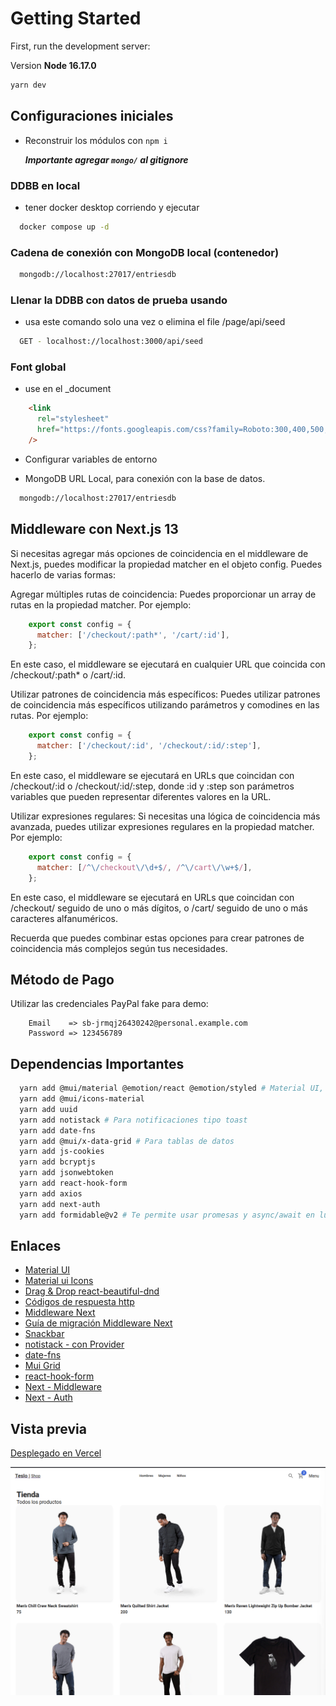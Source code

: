 # Getting Started

First, run the development server:

Version **Node 16.17.0**

```bash
yarn dev
```

## Configuraciones iniciales

- Reconstruir los módulos con `npm i`

    ***Importante agregar `mongo/` al gitignore***

### DDBB en local

- tener docker desktop corriendo y ejecutar

``` bash
  docker compose up -d
```

### Cadena de conexión con MongoDB local (contenedor)

``` bash
  mongodb://localhost:27017/entriesdb
```

### Llenar la DDBB con datos de prueba usando

- usa este comando solo una vez o elimina el file /page/api/seed

```bash
  GET - localhost://localhost:3000/api/seed
```

### Font global

- use en el _document

``` html
    <link
      rel="stylesheet"
      href="https://fonts.googleapis.com/css?family=Roboto:300,400,500,700&display=swap"
    />
```

- Configurar variables de entorno

- MongoDB URL Local, para conexión con la base de datos.

``` bash
  mongodb://localhost:27017/entriesdb
```

## Middleware con Next.js 13

Si necesitas agregar más opciones de coincidencia en el middleware de Next.js, puedes modificar la propiedad matcher en el objeto config. Puedes hacerlo de varias formas:

Agregar múltiples rutas de coincidencia: Puedes proporcionar un array de rutas en la propiedad matcher. Por ejemplo:

``` js
    export const config = {
      matcher: ['/checkout/:path*', '/cart/:id'],
    };
```

En este caso, el middleware se ejecutará en cualquier URL que coincida con /checkout/:path* o /cart/:id.

Utilizar patrones de coincidencia más específicos: Puedes utilizar patrones de coincidencia más específicos utilizando parámetros y comodines en las rutas. Por ejemplo:

``` js
    export const config = {
      matcher: ['/checkout/:id', '/checkout/:id/:step'],
    };
```

En este caso, el middleware se ejecutará en URLs que coincidan con /checkout/:id o /checkout/:id/:step, donde :id y :step son parámetros variables que pueden representar diferentes valores en la URL.

Utilizar expresiones regulares: Si necesitas una lógica de coincidencia más avanzada, puedes utilizar expresiones regulares en la propiedad matcher. Por ejemplo:

``` js
    export const config = {
      matcher: [/^\/checkout\/\d+$/, /^\/cart\/\w+$/],
    };
```

En este caso, el middleware se ejecutará en URLs que coincidan con /checkout/ seguido de uno o más dígitos, o /cart/ seguido de uno o más caracteres alfanuméricos.

Recuerda que puedes combinar estas opciones para crear patrones de coincidencia más complejos según tus necesidades.

## Método de Pago

Utilizar las credenciales PayPal fake para demo:

``` credentials
    Email    => sb-jrmqj26430242@personal.example.com
    Password => 123456789
```

## Dependencias Importantes

``` bash
  yarn add @mui/material @emotion/react @emotion/styled # Material UI, componentes y estilos
  yarn add @mui/icons-material
  yarn add uuid
  yarn add notistack # Para notificaciones tipo toast
  yarn add date-fns
  yarn add @mui/x-data-grid # Para tablas de datos
  yarn add js-cookies
  yarn add bcryptjs
  yarn add jsonwebtoken
  yarn add react-hook-form
  yarn add axios
  yarn add next-auth
  yarn add formidable@v2 # Te permite usar promesas y async/await en lugar de callbacks en el manejo de formularios con archivos.
```

## Enlaces

- [Material UI](https://mui.com/)
- [Material ui Icons](https://mui.com/material-ui/material-icons/?query=moon)
- [Drag & Drop react-beautiful-dnd](https://www.npmjs.com/package/react-beautiful-dnd)
- [Códigos de respuesta http](https://developer.mozilla.org/es/docs/Web/HTTP/Status)
- [Middleware Next](https://nextjs.org/docs/advanced-features/middleware)
- [Guía de migración Middleware Next](https://nextjs.org/docs/messages/middleware-upgrade-guide#breaking-changes)
- [Snackbar](https://mui.com/material-ui/react-snackbar/)
- [notistack - con Provider](https://github.com/iamhosseindhv/notistack)
- [date-fns](https://date-fns.org/)
- [Mui Grid](https://mui.com/x/react-data-grid/getting-started/#main-content)
- [react-hook-form](https://react-hook-form.com/get-started)
- [Next - Middleware](https://nextjs.org/docs/messages/nested-middleware)
- [Next - Auth](https://next-auth.js.org/)

## Vista previa

[Desplegado en Vercel](https://next-shop-ecommerce.vercel.app/)

![Home](assets/home.png)
